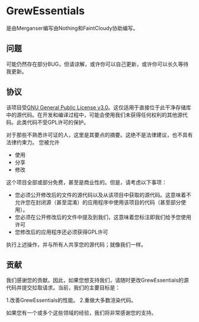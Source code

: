 # GrewEssentials
是由Merganser编写由Nothing和FaintCloudy协助编写。

## 问题
可能仍然存在部分BUG，但请谅解，或许你可以自己更新，或许你可以长久等待我更新。

## 协议
该项目受[GNU General Public License v3.0](LICENSE)。这仅适用于直接位于此干净存储库中的源代码。在开发和编译过程中，可能会使用我们未获得任何权利的其他源代码。此类代码不受GPL许可的保护。

对于那些不熟悉许可证的人，这里是其要点的摘要。这绝不是法律建议，也不具有法律约束力。
您被允许
- 使用
- 分享
- 修改

这个项目全部或部分免费，甚至是商业性的。但是，请考虑以下事项：

- 您必须公开修改后的文件的源代码以及从该项目中获取的源代码。这意味着不允许您在封闭源（甚至混淆）的应用程序中使用该项目的代码（甚至部分使用）。
- 您必须在公开修改后的文件中提及到我们，这意味着您标注即我们给予您使用许可
- 您修改后的应用程序还必须获得GPL许可

执行上述操作，并与所有人共享您的源代码；就像我们一样。

## 贡献
我们感谢您的贡献。因此，如果您想支持我们，请随时更改GrewEssentials的源代码并提交拉取请求。当前，我们的主要目标是：

1.改善GrewEssentials的性能。
2.重做大多数渲染代码。

如果您有一个或多个这些领域的经验，我们将非常感谢您的支持。
